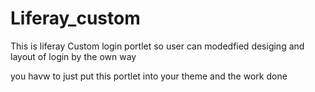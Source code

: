 # Liferay_custom


This is liferay Custom login portlet so user can modedfied desiging and layout of login by the own way 

you havw to just put this portlet into your theme and the work done

